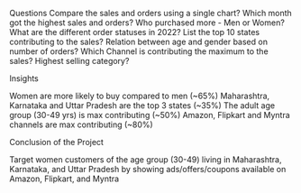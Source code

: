 Questions
Compare the sales and orders using a single chart?
Which month got the highest sales and orders?
Who purchased more - Men or Women?
What are the different order statuses in 2022?
List the top 10 states contributing to the sales?
Relation between age and gender based on number of orders?
Which Channel is contributing the maximum to the sales?
Highest selling category?


Insights

Women are more likely to buy compared to men (~65%)
Maharashtra, Karnataka and Uttar Pradesh are the top 3 states (~35%)
The adult age group (30-49 yrs) is max contributing (~50%)
Amazon, Flipkart and Myntra channels are max contributing (~80%)

Conclusion of the Project 

Target women customers of the age group (30-49) living in Maharashtra, Karnataka, and Uttar Pradesh by showing ads/offers/coupons available on Amazon, Flipkart, and Myntra
